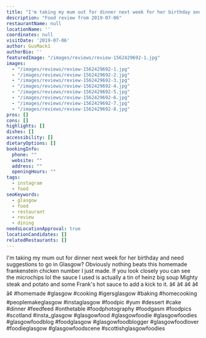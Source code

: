 ```yaml
---
title: "I'm taking my mum out for dinner next week for her birthday and need suggestions to go in Glasgow? Obviously nothing beats this homemade frankenstein chicken number I just made."
description: "Food review from 2019-07-06"
restaurantName: null
locationName: ''
coordinates: null
visitDate: '2019-07-06'
author: GusMack1
authorBio: ''
featuredImage: "/images/reviews/review-1562429692-1.jpg"
images:
  - "/images/reviews/review-1562429692-1.jpg"
  - "/images/reviews/review-1562429692-2.jpg"
  - "/images/reviews/review-1562429692-3.jpg"
  - "/images/reviews/review-1562429692-4.jpg"
  - "/images/reviews/review-1562429692-5.jpg"
  - "/images/reviews/review-1562429692-6.jpg"
  - "/images/reviews/review-1562429692-7.jpg"
  - "/images/reviews/review-1562429692-8.jpg"
pros: []
cons: []
highlights: []
dishes: []
accessibility: []
dietaryOptions: []
bookingInfo:
  phone: ""
  website: ""
  address: ""
  openingHours: ""
tags:
  - instagram
  - food
seoKeywords:
  - glasgow
  - food
  - restaurant
  - review
  - dining
needsLocationApproval: true
locationCandidates: []
relatedRestaurants: []
---
```


I'm taking my mum out for dinner next week for her birthday and need suggestions to go in Glasgow? Obviously nothing beats this homemade frankenstein chicken number I just made. If you look closely you can see the microchips lol the sauce I used is actually a tin of heinz big soup Mighty steak and potato and some Frank's hot sauce to add a kick to it. â¢
â¢
â¢
â¢
â¢
#homemade #glasgow #cooking #igersglasgow #baking #homecooking #peoplemakeglasgow #instaglasgow #foodpic #yum #dessert #cake #dinner #feedfeed #onthetable #foodphotography #foodgasm #foodpics #scotland #insta_glasgow #glasgowfood #glasgowfoodie #glasgowfoodies #glasgowfoodblog #foodglasgow #glasgowfoodblogger #glasgowfoodlover #foodieglasgow #glasgowfoodscene #scottishglasgowfoodies